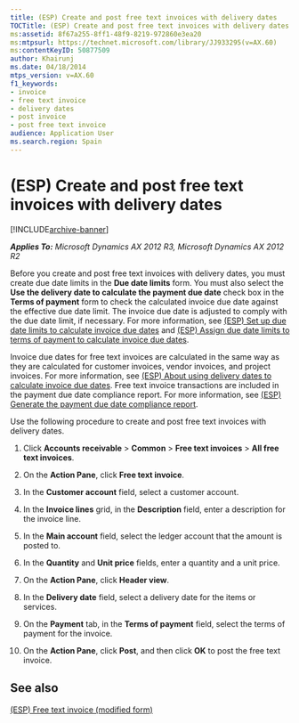 ```yaml
---
title: (ESP) Create and post free text invoices with delivery dates
TOCTitle: (ESP) Create and post free text invoices with delivery dates
ms:assetid: 8f67a255-8ff1-48f9-8219-972860e3ea20
ms:mtpsurl: https://technet.microsoft.com/library/JJ933295(v=AX.60)
ms:contentKeyID: 50877509
author: Khairunj
ms.date: 04/18/2014
mtps_version: v=AX.60
f1_keywords:
- invoice
- free text invoice
- delivery dates
- post invoice
- post free text invoice
audience: Application User
ms.search.region: Spain
---
```


# (ESP) Create and post free text invoices with delivery dates 


[!INCLUDE[archive-banner](includes/archive-banner.md)]


_**Applies To:** Microsoft Dynamics AX 2012 R3, Microsoft Dynamics AX 2012 R2_

Before you create and post free text invoices with delivery dates, you must create due date limits in the **Due date limits** form. You must also select the **Use the delivery date to calculate the payment due date** check box in the **Terms of payment** form to check the calculated invoice due date against the effective due date limit. The invoice due date is adjusted to comply with the due date limit, if necessary. For more information, see [(ESP) Set up due date limits to calculate invoice due dates](esp-set-up-due-date-limits-to-calculate-invoice-due-dates.md) and [(ESP) Assign due date limits to terms of payment to calculate invoice due dates](esp-assign-due-date-limits-to-terms-of-payment-to-calculate-invoice-due-dates.md).

Invoice due dates for free text invoices are calculated in the same way as they are calculated for customer invoices, vendor invoices, and project invoices. For more information, see [(ESP) About using delivery dates to calculate invoice due dates](esp-about-using-delivery-dates-to-calculate-invoice-due-dates.md). Free text invoice transactions are included in the payment due date compliance report. For more information, see [(ESP) Generate the payment due date compliance report](esp-generate-the-payment-due-date-compliance-report.md).

Use the following procedure to create and post free text invoices with delivery dates.

1.  Click **Accounts receivable** \> **Common** \> **Free text invoices** \> **All free text invoices**.

2.  On the **Action Pane**, click **Free text invoice**.

3.  In the **Customer account** field, select a customer account.

4.  In the **Invoice lines** grid, in the **Description** field, enter a description for the invoice line.

5.  In the **Main account** field, select the ledger account that the amount is posted to.

6.  In the **Quantity** and **Unit price** fields, enter a quantity and a unit price.

7.  On the **Action Pane**, click **Header view**.

8.  In the **Delivery date** field, select a delivery date for the items or services.

9.  On the **Payment** tab, in the **Terms of payment** field, select the terms of payment for the invoice.

10. On the **Action Pane**, click **Post**, and then click **OK** to post the free text invoice.

## See also

[(ESP) Free text invoice (modified form)](https://technet.microsoft.com/library/jj916229\(v=ax.60\))

  



